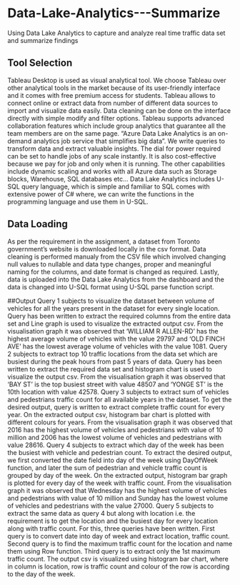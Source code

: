 # Data-Lake-Analytics---Summarize
Using Data Lake Analytics to capture and analyze real time traffic data set and summarize findings

## Tool Selection
Tableau Desktop is used as visual analytical tool. We choose Tableau over other analytical tools in the market because of its user-friendly interface and it comes with free premium access for students. Tableau allows to connect online or extract data from number of different data sources to import and visualize data easily. Data cleaning can be done on the interface directly with simple modify and filter options. Tableau supports advanced collaboration features which include group analytics that guarantee all the team members are on the same page.
“Azure Data Lake Analytics is an on-demand analytics job service that simplifies big data”. We write queries to transform data and extract valuable insights. The dial for power required can be set to handle jobs of any scale instantly. It is also cost-effective because we pay for job and only when it is running. The other capabilities include dynamic scaling and works with all Azure data such as Storage blocks, Warehouse, SQL databases etc... Data Lake Analytics includes U-SQL query language, which is simple and familiar to SQL comes with extensive power of C# where, we can write the functions in the programming language and use them in U-SQL. 

## Data Loading
As per the requirement in the assignment, a dataset from Toronto government’s website is downloaded locally in the csv format. Data cleaning is performed manualy from the CSV file which involved changing null values to nullable and data type changes, proper and meaningful naming for the columns, and date format is changed as required. Lastly, data is uploaded into the Data Lake Analytics from the dashboard and the data is changed into U-SQL format using U-SQL parse function script.

##Output
Query 1 subjects to visualize the dataset between volume of vehicles for all the years present in the dataset for every single location. Query has been written to extract the required columns from the entire data set and Line graph is used to visualize the extracted output csv. From the visualisation graph it was observed that ‘WILLIAM R ALLEN-RD’ has the highest average volume of vehicles with the value 29797 and ‘OLD FINCH AVE’ has the lowest average volume of vehicles with the value 1081.
Query 2 subjects to extract top 10 traffic locations from the data set which are busiest during the peak hours from past 5 years of data. Query has been written to extract the required data set and histogram chart is used to visualize the output csv. From the visualisation graph it was observed that ‘BAY ST’ is the top busiest street with value 48507 and ‘YONGE ST’ is the 10th location with value 42578.
Query 3 subjects to extract sum of vehicles and pedestrians traffic count for all available years in the dataset. To get the desired output, query is written to extract complete traffic count for every year. On the extracted output csv, histogram bar chart is plotted with different colours for years. From the visualisation graph it was observed that 2016 has the highest volume of vehicles and pedestrians with value of 10 million and 2006 has the lowest volume of vehicles and pedestrians with value 28616.
Query 4 subjects to extract which day of the week has been the busiest with vehicle and pedestrian count. To extract the desired output, we first converted the date field into day of the week using DayOfWeek function, and later the sum of pedestrian and vehicle traffic count is grouped by day of the week. On the extracted output, histogram bar graph is plotted for every day of the week with traffic count. From the visualisation graph it was observed that Wednesday has the highest volume of vehicles and pedestrians with value of 10 million and Sunday has the lowest volume of vehicles and pedestrians with the value 27000. 
Query 5 subjects to extract the same data as query 4 but along with location i.e. the requirement is to get the location and the busiest day for every location along with traffic count. For this, three queries have been written. First query is to convert date into day of week and extract location, traffic count. Second query is to find the maximum traffic count for the location and name them using Row function. Third query is to extract only the 1st maximum traffic count. The output csv is visualized using histogram bar chart, where in column is location, row is traffic count and colour of the row is according to the day of the week.


